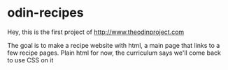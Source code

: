 # odin-recipes

Hey, this is the first project of http://www.theodinproject.com  

The goal is to make a recipe website with html, a main page that links to a few recipe pages.
Plain html for now, the curriculum says we'll come back to use CSS on it
